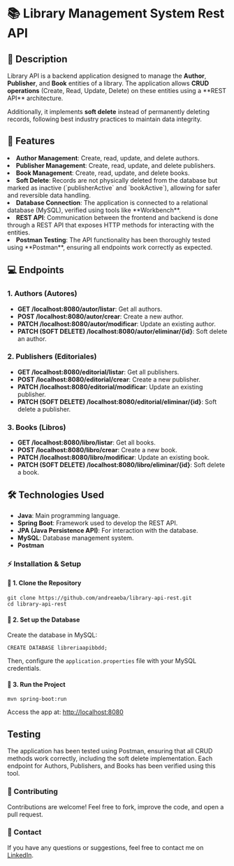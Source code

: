 <h1>📚 Library Management System Rest API</h1>

<h2>📖 Description</h2>
<p>Library API is a backend application designed to manage the <strong>Author</strong>, <strong>Publisher</strong>, and <strong>Book</strong> entities of a library. The application allows <strong>CRUD operations</strong> (Create, Read, Update, Delete) on these entities using a **REST API** architecture.

Additionally, it implements **soft delete** instead of permanently deleting records, following best industry practices to maintain data integrity.
</p>

<h2>🚀 Features</h2>
<ul></ul>
<li><strong>Author Management</strong>: Create, read, update, and delete authors.</li>
<li><strong>Publisher Management</strong>: Create, read, update, and delete publishers.</li>
<li><strong>Book Management</strong>: Create, read, update, and delete books.</li>
<li><strong>Soft Delete</strong>: Records are not physically deleted from the database but marked as inactive (`publisherActive` and `bookActive`), allowing for safer and reversible data handling.</li>
<li><strong>Database Connection</strong>: The application is connected to a relational database (MySQL), verified using tools like **Workbench**.</li>
<li><strong>REST API</strong>: Communication between the frontend and backend is done through a REST API that exposes HTTP methods for interacting with the entities.</li>
<li><strong>Postman Testing</strong>: The API functionality has been thoroughly tested using **Postman**, ensuring all endpoints work correctly as expected.</li>
</ul>

<h2> 💻 Endpoints</h2>

### 1. Authors (Autores)

- **GET /localhost:8080/autor/listar**: Get all authors.
- **POST /localhost:8080/autor/crear**: Create a new author.
- **PATCH /localhost:8080/autor/modificar**: Update an existing author.
- **PATCH (SOFT DELETE) /localhost:8080/autor/eliminar/{id}**: Soft delete an author.

### 2. Publishers (Editoriales)

- **GET /localhost:8080/editorial/listar**: Get all publishers.
- **POST /localhost:8080/editorial/crear**: Create a new publisher.
- **PATCH /localhost:8080/editorial/modificar**: Update an existing publisher.
- **PATCH (SOFT DELETE)  /localhost:8080/editorial/eliminar/{id}**: Soft delete a publisher.

### 3. Books (Libros)

- **GET /localhost:8080/libro/listar**: Get all books.
- **POST /localhost:8080/libro/crear**: Create a new book.
- **PATCH /localhost:8080/libro/modificar**: Update an existing book.
- **PATCH (SOFT DELETE) /localhost:8080/libro/eliminar/{id}**: Soft delete a book.


<h2>🛠️ Technologies Used</h2>
<ul>
  <li><strong>Java</strong>: Main programming language.</li>
  <li><strong>Spring Boot</strong>: Framework used to develop the REST API.</li>
  <li><strong>JPA (Java Persistence API)</strong>: For interaction with the database.</li>
  <li><strong>MySQL</strong>: Database management system.</li>
  <li><strong>Postman</strong></li>
</ul>

 <h3>⚡ Installation & Setup</h3>
    <h4>🔹 1. Clone the Repository</h4>
    <pre><code>git clone https://github.com/andreaeba/library-api-rest.git
cd library-api-rest</code></pre>

<h4>🔹 2. Set up the Database</h4>
    <p>Create the database in MySQL:</p>
    <pre><code>CREATE DATABASE libreriaapibbdd;</code></pre>
    <p>Then, configure the <code>application.properties</code> file with your MySQL credentials.</p>

<h4>🔹 3. Run the Project</h4>
    <pre><code>mvn spring-boot:run</code></pre>
    <p>Access the app at: <a href="http://localhost:8080">http://localhost:8080</a></p>


<h2>Testing</h2>

The application has been tested using Postman, ensuring that all CRUD methods work correctly, including the soft delete implementation. Each endpoint for Authors, Publishers, and Books has been verified using this tool.

<h3>🤝 Contributing</h3>
    <p>Contributions are welcome! Feel free to fork, improve the code, and open a pull request.</p>

<h3>📩 Contact</h3>
    <p>If you have any questions or suggestions, feel free to contact me on <a href="https://www.linkedin.com/in/andrea-bermudez-alvarez/" target="_blank">LinkedIn</a>.</p>
